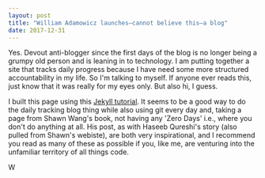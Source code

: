 ```yaml
---
layout: post
title: "William Adamowicz launches—cannot believe this—a blog"
date: 2017-12-31
---
```


Yes. Devout anti-blogger since the first days of the blog is no longer being a grumpy old person and is leaning in to technology. I am putting together a site that tracks daily progress because I have need some more structured accountability in my life. So I'm talking to myself. If anyone ever reads this, just know that it was really for my eyes only. But also hi, I guess. 

I built this page using this <a href="http://jmcglone.com/guides/github-pages/">Jekyll tutorial</a>. It seems to be a good way to do the daily tracking blog thing while also using git every day and, taking a page from Shawn Wang's book, not having any 'Zero Days' i.e., where you don't do anything at all. His post, as with Haseeb Qureshi's story (also pulled from Shawn's webiste), are both very inspirational, and I recommend you read as many of these as possible if you, like me, are venturing into the unfamiliar territory of all things code.

W 

